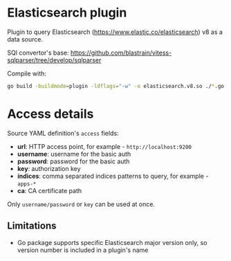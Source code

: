 # Elasticsearch plugin

Plugin to query Elasticsearch (https://www.elastic.co/elasticsearch) v8 as a data source.

SQl convertor's base: https://github.com/blastrain/vitess-sqlparser/tree/develop/sqlparser


Compile with:
```sh
go build -buildmode=plugin -ldflags="-w" -o elasticsearch.v8.so ./*.go
```

# Access details

Source YAML definition's `access` fields:
- **url**: HTTP access point, for example - `http://localhost:9200`
- **username**: username for the basic auth
- **password**: password for the basic auth
- **key**: authorization key
- **indices**: comma separated indices patterns to query, for example - `apps-*`
- **ca**: CA certificate path

Only `username/password` or `key` can be used at once.


## Limitations

- Go package supports specific Elasticsearch major version only,
  so version number is included in a plugin's name
